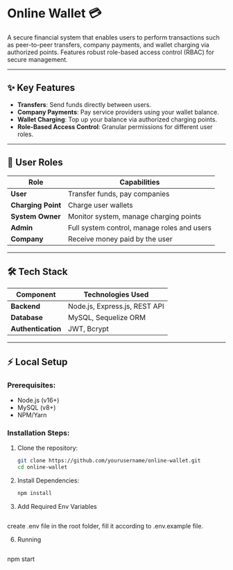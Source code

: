 # Online Wallet 💳

A secure financial system that enables users to perform transactions such as peer-to-peer transfers, company payments, and wallet charging via authorized points. Features robust role-based access control (RBAC) for secure management.

---

## ✨ Key Features
- **Transfers**: Send funds directly between users.
- **Company Payments**: Pay service providers using your wallet balance.
- **Wallet Charging**: Top up your balance via authorized charging points.
- **Role-Based Access Control**: Granular permissions for different user roles.

---

## 👥 User Roles
| Role             | Capabilities                               |
|------------------|--------------------------------------------|
| **User**         | Transfer funds, pay companies              |
| **Charging Point**| Charge user wallets                       |
| **System Owner** | Monitor system, manage charging points     |
| **Admin**        | Full system control, manage roles and users|
| **Company**        | Receive money paid by the user|


---

## 🛠 Tech Stack
| Component        | Technologies Used                          |
|------------------|--------------------------------------------|
| **Backend**      | Node.js, Express.js, REST API              |
| **Database**     | MySQL, Sequelize ORM                       |
| **Authentication**| JWT, Bcrypt              |

---


## ⚡ Local Setup
### Prerequisites:
- Node.js (v16+)
- MySQL (v8+)
- NPM/Yarn

### Installation Steps:
1. Clone the repository:
   ```bash
   git clone https://github.com/yourusername/online-wallet.git
   cd online-wallet

 2. Install Dependencies:
    ```bash
    npm install

4. Add Required Env Variables
   ```bash
create .env file in the root folder, fill it according to .env.example file.

6. Running
   ```bash
npm start    
